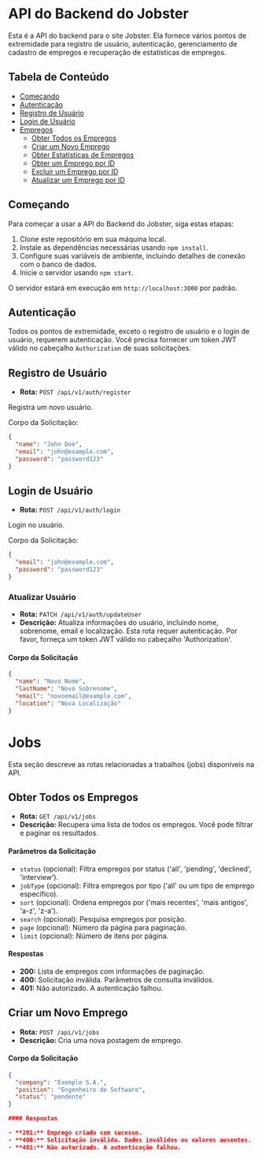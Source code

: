 
# API do Backend do Jobster


Esta é a API do backend para o site Jobster. Ela fornece vários pontos de extremidade para registro de usuário, autenticação, gerenciamento de cadastro de empregos e recuperação de estatísticas de empregos.

## Tabela de Conteúdo

- [Começando](#começando)
- [Autenticação](#autenticação)
- [Registro de Usuário](#registro-de-usuário)
- [Login de Usuário](#login-de-usuário)
- [Empregos](#empregos)
  - [Obter Todos os Empregos](#obter-todos-os-empregos)
  - [Criar um Novo Emprego](#criar-um-novo-emprego)
  - [Obter Estatísticas de Empregos](#obter-estatísticas-de-empregos)
  - [Obter um Emprego por ID](#obter-um-emprego-por-id)
  - [Excluir um Emprego por ID](#excluir-um-emprego-por-id)
  - [Atualizar um Emprego por ID](#atualizar-um-emprego-por-id)

## Começando

Para começar a usar a API do Backend do Jobster, siga estas etapas:

1. Clone este repositório em sua máquina local.
2. Instale as dependências necessárias usando `npm install`.
3. Configure suas variáveis de ambiente, incluindo detalhes de conexão com o banco de dados.
4. Inicie o servidor usando `npm start`.

O servidor estará em execução em `http://localhost:3000` por padrão.

## Autenticação

Todos os pontos de extremidade, exceto o registro de usuário e o login de usuário, requerem autenticação. Você precisa fornecer um token JWT válido no cabeçalho `Authorization` de suas solicitações.

## Registro de Usuário

- **Rota:** `POST /api/v1/auth/register`

Registra um novo usuário.

Corpo da Solicitação:

```json
{
  "name": "John Doe",
  "email": "john@example.com",
  "password": "password123"
}
```

## Login de Usuário

- **Rota:** `POST /api/v1/auth/login`

Login no usuário.

Corpo da Solicitação:

```json
{
  "email": "john@example.com",
  "password": "password123"
}
```

### Atualizar Usuário

- **Rota:** `PATCH /api/v1/auth/updateUser`
- **Descrição:** Atualiza informações do usuário, incluindo nome, sobrenome, email e localização. Esta rota requer autenticação. Por favor, forneça um token JWT válido no cabeçalho 'Authorization'.


#### Corpo da Solicitação

```json
{
  "name": "Novo Nome",
  "lastName": "Novo Sobrenome",
  "email": "novoemail@example.com",
  "location": "Nova Localização"
}
```

# Jobs

Esta seção descreve as rotas relacionadas a trabalhos (jobs) disponíveis na API.

## Obter Todos os Empregos

- **Rota:** `GET /api/v1/jobs`
- **Descrição:** Recupera uma lista de todos os empregos. Você pode filtrar e paginar os resultados.

#### Parâmetros da Solicitação

- `status` (opcional): Filtra empregos por status ('all', 'pending', 'declined', 'interview').
- `jobType` (opcional): Filtra empregos por tipo ('all' ou um tipo de emprego específico).
- `sort` (opcional): Ordena empregos por ('mais recentes', 'mais antigos', 'a-z', 'z-a').
- `search` (opcional): Pesquisa empregos por posição.
- `page` (opcional): Número da página para paginação.
- `limit` (opcional): Número de itens por página.

#### Respostas

- **200:** Lista de empregos com informações de paginação.
- **400:** Solicitação inválida. Parâmetros de consulta inválidos.
- **401:** Não autorizado. A autenticação falhou.

## Criar um Novo Emprego

- **Rota:** `POST /api/v1/jobs`
- **Descrição:** Cria uma nova postagem de emprego.

#### Corpo da Solicitação

```json
{
  "company": "Exemplo S.A.",
  "position": "Engenheiro de Software",
  "status": "pendente"
}

#### Respostas

- **201:** Emprego criado com sucesso.
- **400:** Solicitação inválida. Dados inválidos ou valores ausentes.
- **401:** Não autorizado. A autenticação falhou.



